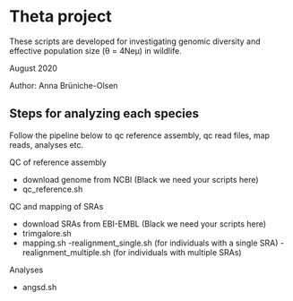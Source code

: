 # Theta project

These scripts are developed for investigating genomic diversity and effective population size (θ = 4Neμ) in wildlife.

August 2020

Author: Anna Brüniche-Olsen

## Steps for analyzing each species

Follow the pipeline below to qc reference assembly, qc read files, map reads, analyses etc.

QC of reference assembly
- download genome from NCBI (Black we need your scripts here)
- qc_reference.sh

QC and mapping of SRAs
- download SRAs from EBI-EMBL (Black we need your scripts here)
- trimgalore.sh
- mapping.sh
-realignment_single.sh (for individuals with a single SRA)
-realignment_multiple.sh (for individuals with multiple SRAs)

Analyses
- angsd.sh



